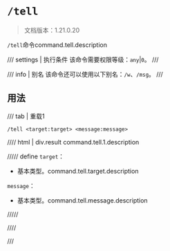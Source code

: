 # `/tell`

> 文档版本：1.21.0.20

`/tell`命令command.tell.description

/// settings | 执行条件
该命令需要权限等级：`any`|`0`。
///

/// info | 别名
该命令还可以使用以下别名：`/w`、`/msg`。
///

## 用法

/// tab | 重载1
```mcfunction
/tell <target:target> <message:message>
```

//// html | div.result
command.tell.1.description

///// define
`target`：<!-- md:samp target -->

- 基本类型。command.tell.target.description

`message`：<!-- md:samp message -->

- 基本类型。command.tell.message.description


/////

////

///
